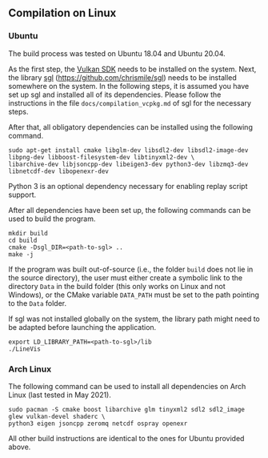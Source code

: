 ## Compilation on Linux

### Ubuntu

The build process was tested on Ubuntu 18.04 and Ubuntu 20.04.

As the first step, the [Vulkan SDK](https://vulkan.lunarg.com/sdk/home#linux) needs to be installed on the system. Next,
the library [sgl](https://github.com/chrismile/sgl) (https://github.com/chrismile/sgl) needs to be installed somewhere
on the system. In the following steps, it is assumed you have set up sgl and installed all of its dependencies.
Please follow the instructions in the file `docs/compilation_vcpkg.md` of sgl for the necessary steps.

After that, all obligatory dependencies can be installed using the following command.

```
sudo apt-get install cmake libglm-dev libsdl2-dev libsdl2-image-dev libpng-dev libboost-filesystem-dev libtinyxml2-dev \
libarchive-dev libjsoncpp-dev libeigen3-dev python3-dev libzmq3-dev libnetcdf-dev libopenexr-dev
```

Python 3 is an optional dependency necessary for enabling replay script support.

After all dependencies have been set up, the following commands can be used to build the program.

```
mkdir build
cd build
cmake -Dsgl_DIR=<path-to-sgl> ..
make -j
```

If the program was built out-of-source (i.e., the folder `build` does not lie in the source directory), the user must
either create a symbolic link to the directory `Data` in the build folder (this only works on Linux and not Windows),
or the CMake variable `DATA_PATH` must be set to the path pointing to the `Data` folder.

If sgl was not installed globally on the system, the library path might need to be adapted before launching the
application.

```
export LD_LIBRARY_PATH=<path-to-sgl>/lib
./LineVis
```


### Arch Linux

The following command can be used to install all dependencies on Arch Linux (last tested in May 2021).

```
sudo pacman -S cmake boost libarchive glm tinyxml2 sdl2 sdl2_image glew vulkan-devel shaderc \
python3 eigen jsoncpp zeromq netcdf ospray openexr
```

All other build instructions are identical to the ones for Ubuntu provided above.
